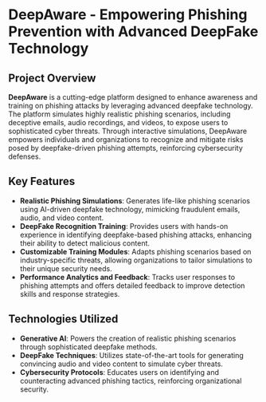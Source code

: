 # DeepAware - Empowering Phishing Prevention with Advanced DeepFake Technology

## Project Overview

**DeepAware** is a cutting-edge platform designed to enhance awareness and training on phishing attacks by leveraging advanced deepfake technology. The platform simulates highly realistic phishing scenarios, including deceptive emails, audio recordings, and videos, to expose users to sophisticated cyber threats. Through interactive simulations, DeepAware empowers individuals and organizations to recognize and mitigate risks posed by deepfake-driven phishing attempts, reinforcing cybersecurity defenses.

## Key Features

- **Realistic Phishing Simulations**: Generates life-like phishing scenarios using AI-driven deepfake technology, mimicking fraudulent emails, audio, and video content.
- **DeepFake Recognition Training**: Provides users with hands-on experience in identifying deepfake-based phishing attacks, enhancing their ability to detect malicious content.
- **Customizable Training Modules**: Adapts phishing scenarios based on industry-specific threats, allowing organizations to tailor simulations to their unique security needs.
- **Performance Analytics and Feedback**: Tracks user responses to phishing attempts and offers detailed feedback to improve detection skills and response strategies.

## Technologies Utilized

- **Generative AI**: Powers the creation of realistic phishing scenarios through sophisticated deepfake methods.
- **DeepFake Techniques**: Utilizes state-of-the-art tools for generating convincing audio and video content to simulate cyber threats.
- **Cybersecurity Protocols**: Educates users on identifying and counteracting advanced phishing tactics, reinforcing organizational security.
